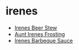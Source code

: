 # irenes

 * [Irenes Beer Stew](index/i/irenes-beer-stew-103180.json)
 * [Aunt Irenes Frosting](index/a/aunt-irenes-frosting.json)
 * [Irenes Barbeque Sauce](index/i/irenes-barbeque-sauce.json)
